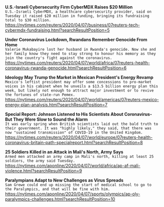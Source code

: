 **U.S.-Israeli Cybersecurity Firm CyberMDX Raises $20 Million**\
`U.S.-Israeli CyberMDX, a healthcare cybersecurity provider, said on Tuesday it raised $20 million in funding, bringing its fundraising total to $30 million.`\
https://nytimes.com/reuters/2020/04/07/business/07reuters-tech-cybermdx-fundraising.html?searchResultPosition=5

**Under Coronavirus Lockdown, Rwandans Remember Genocide From Home**\
`Valerie Mukabayire lost her husband in Rwanda's genocide. Now she and her family know they need to stay strong to honour his memory as they join the country's fight against the coronavirus.`\
https://nytimes.com/reuters/2020/04/07/world/africa/07reuters-health-coronavirus-rwanda-genocide.html?searchResultPosition=6

**Ideology May Trump the Market in Mexican President's Energy Revamp**\
`Mexico's leftist president may offer some concessions to pro-market voices in his cabinet when he unveils a $13.5 billion energy plan this week, but likely not enough to attract major investment or to revive the fortunes of state-run Pemex.`\
https://nytimes.com/reuters/2020/04/07/world/americas/07reuters-mexico-energy-plan-analysis.html?searchResultPosition=7

**Special Report: Johnson Listened to His Scientists About Coronavirus-But They Were Slow to Sound the Alarm**\
`It was early spring when British scientists laid out the bald truth to their government. It was "highly likely," they said, that there was now "sustained transmission" of COVID-19 in the United Kingdom.`\
https://nytimes.com/reuters/2020/04/07/world/europe/07reuters-health-coronavirus-britain-path-specialreport.html?searchResultPosition=8

**25 Soldiers Killed in an Attack in Mali's North, Army Says**\
`Armed men attacked an army camp in Mali's north, killing at least 25 soldiers, the army said Tuesday. `\
https://nytimes.com/aponline/2020/04/07/world/africa/ap-af-mali-violence.html?searchResultPosition=9

**Paralympians Adapt to New Challenges as Virus Spreads**\
`Sam Grewe could end up missing the start of medical school to go to the Paralympics, and that will be fine with him.`\
https://nytimes.com/aponline/2020/04/07/sports/olympics/ap-oly-paralympics-challenges.html?searchResultPosition=10

